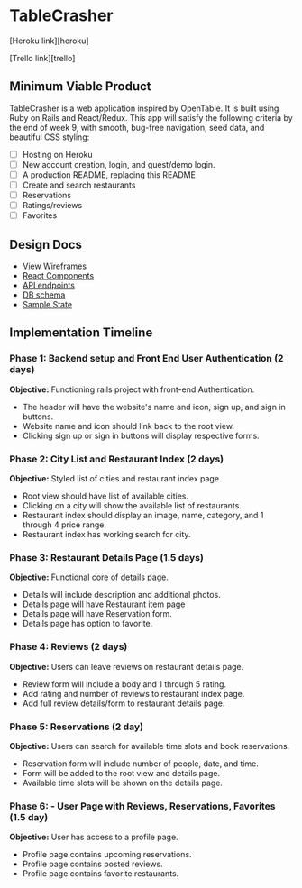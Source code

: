 # TableCrasher

[Heroku link][heroku]

[Trello link][trello]



## Minimum Viable Product
TableCrasher is a web application inspired by OpenTable. It is built using Ruby on Rails and React/Redux. This app will satisfy the following criteria by the end of week 9, with smooth, bug-free navigation, seed data, and beautiful CSS styling:

- [ ] Hosting on Heroku
- [ ] New account creation, login, and guest/demo login.
- [ ] A production README, replacing this README
- [ ] Create and search restaurants
- [ ] Reservations
- [ ] Ratings/reviews
- [ ] Favorites

## Design Docs
* [View Wireframes][wireframes]
* [React Components][components]
* [API endpoints][api-endpoints]
* [DB schema][schema]
* [Sample State][sample-state]

[wireframes]: ../docs/wireframes
[components]: ../docs/component-hierarchy.md
[sample-state]: ../docs/sample-state.md
[api-endpoints]: ../docs/api-endpoints.md
[schema]: ../docs/schema.md

## Implementation Timeline

### Phase 1: Backend setup and Front End User Authentication (2 days)
**Objective:** Functioning rails project with front-end Authentication.
* The header will have the website's name and icon, sign up, and sign in
buttons.
* Website name and icon should link back to the root view.
* Clicking sign up or sign in buttons will display respective forms.

### Phase 2: City List and Restaurant Index (2 days)

**Objective:** Styled list of cities and restaurant index page.
* Root view should have list of available cities.
* Clicking on a city will show the available list of restaurants.
* Restaurant index should display an image, name, category, and 1 through 4 price range.
* Restaurant index has working search for city.

### Phase 3: Restaurant Details Page (1.5 days)

**Objective:** Functional core of details page.
* Details will include description and additional photos.
* Details page will have Restaurant item page
* Details page will have Reservation form.
* Details page has option to favorite.

### Phase 4: Reviews (2 days)

**Objective:** Users can leave reviews on restaurant details page.
* Review form will include a body and 1 through 5 rating.
* Add rating and number of reviews to restaurant index page.
* Add full review details/form to restaurant details page.

### Phase 5: Reservations (2 day)

**Objective:** Users can search for available time slots and book reservations.
* Reservation form will include number of people, date, and time.
* Form will be added to the root view and details page.
* Available time slots will be shown on the details page.

### Phase 6: - User Page with Reviews, Reservations, Favorites (1.5 day)

**Objective:** User has access to a profile page.
* Profile page contains upcoming reservations.
* Profile page contains posted reviews.
* Profile page contains favorite restaurants.
